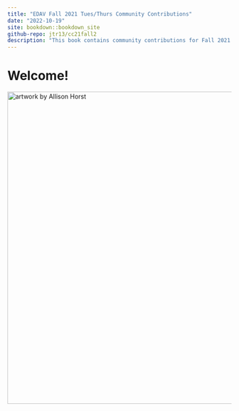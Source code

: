 ```yaml
---
title: "EDAV Fall 2021 Tues/Thurs Community Contributions"
date: "2022-10-19"
site: bookdown::bookdown_site
github-repo: jtr13/cc21fall2
description: "This book contains community contributions for Fall 2021 EDAV Tues/Thurs class at Columbia University."
---
```


# Welcome!


<img alt="artwork by Allison Horst" src="tuesthurs.jpeg" width="700"></img>
